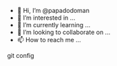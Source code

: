 - 👋 Hi, I’m @papadodoman
- 👀 I’m interested in ...
- 🌱 I’m currently learning ...
- 💞️ I’m looking to collaborate on ...
- 📫 How to reach me ...

<!---
papadodoman/papadodoman is a ✨ special ✨ repository because its `README.md` (this file) appears on your GitHub profile.
You can click the Preview link to take a look at your changes.
--->
git config

